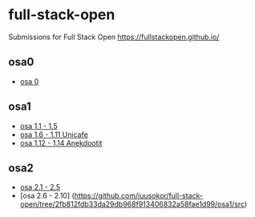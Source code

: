 # full-stack-open
Submissions for Full Stack Open https://fullstackopen.github.io/

## osa0

 * [osa 0](https://github.com/juusokor/full-stack-open/tree/master/osa0)

## osa1
* [osa 1.1 - 1.5](https://github.com/juusokor/full-stack-open/blob/9dd9fcc2c69b40d3aa61e2b1fc089dc30083084a/osa1/src/index.js)
* [osa 1.6 - 1.11 Unicafe](https://github.com/juusokor/full-stack-open/blob/38442948c7d7ea13c33fff5d21a9e74e8eaf786a/osa1/src/index.js)
* [osa 1.12 - 1.14 Anekdootit](https://github.com/juusokor/full-stack-open/blob/d4febb3e1867921e78419d7d1013e438b026208d/osa1/src/index.js)

## osa2
* [osa 2.1 - 2.5](https://github.com/juusokor/full-stack-open/blob/67db15ca2ae513a98eacc5762f994b28f74a44e0/osa1/src/)
* [osa 2.6 - 2.10]
(https://github.com/juusokor/full-stack-open/tree/2fb812fdb33da29db968f913406832a58fae1d99/osa1/src)
